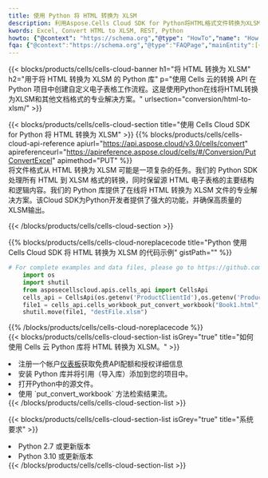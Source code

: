 ```yaml
---
title: 使用 Python 将 HTML 转换为 XLSM
description: 利用Aspose.Cells Cloud SDK for Python将HTML格式文件转换为XLSM格式文件。
kwords: Excel, Convert HTML to XLSM, REST, Python
howto: {"@context": "https://schema.org","@type": "HowTo","name": "How to convert HTML to XLSM using the Cells Cloud Python library.","description": "How to convert HTML to XLSM using the Cells Cloud Python library.","image": {"@type": "ImageObject"},"url": "/python/conversion/html-to-xlsm/","step": [{ "@type": "HowToStep","name": "How to convert HTML to XLSM using the Cells Cloud Python library. step 1", "image": {"@type": "ImageObject",},"url": "/python/conversion/html-to-xlsm/","text": "Register an account at <a href='https://dashboard.aspose.cloud/'>Dashboard</a> to get free API quota & authorization details",},{ "@type": "HowToStep","name": "How to convert HTML to XLSM using the Cells Cloud Python library. step 1", "image": {"@type": "ImageObject",},"url": "/python/conversion/html-to-xlsm/","text": "Install Python library and add the reference (import the library) to your project.",},{ "@type": "HowToStep","name": "How to convert HTML to XLSM using the Cells Cloud Python library. step 1", "image": {"@type": "ImageObject",},"url": "/python/conversion/html-to-xlsm/","text": "Open the source file in Python.",},{ "@type": "HowToStep","name": "How to convert HTML to XLSM using the Cells Cloud Python library. step 1", "image": {"@type": "ImageObject",},"url": "/python/conversion/html-to-xlsm/","text": "Use the `put_convert_workbook` method to retrieve the resulting stream.",}, ],"supply": {"@type": "HowToSupply","name": "document"},"tool": [{"@type": "HowToTool","name": "PyCharm, Visual Studio Code, Sublime, Eclipse"},{"@type": "HowToTool","name": "Aspose Cells"}],"totalTime": "PT6M"}
fqa: {"@context":"https://schema.org","@type":"FAQPage","mainEntity":[{"@type":"Question","name":"Why convert file formats in C# using REST API?","acceptedAnswer":{"@type":"Answer","text":"Documents are encoded in many ways, and some files may be incompatible with the software you use. To open and read such files, just convert them to appropriate file formats.<br/><ol><li>Install .NET SDK and add the reference (import the library) to your project.</li><li>Open the source file in C# using REST API.</li><li>Call the PutConvertWorkbookRequest() method, passing an output filename with required extension.</li><li>Get the result of conversion as a separate file.</li></ol>"}},{"@type":"Question","name":"What file formats can I convert with your C# library?","acceptedAnswer":{"@type":"Answer","text":"We support a variety of file formats for conversion using .NET library, including XLSX, Excel, xls , PDF, CSV, HTML, Markdown, XML, PNG, JPG, TIFF, Json, TXT and many more."}},{"@type":"Question","name":"What is the maximum allowed file size for conversion using this .NET library?","acceptedAnswer":{"@type":"Answer","text":"There are no file size limits for format conversions using .NET library."}}]}
---
```

{{< blocks/products/cells/cells-cloud-banner h1="将 HTML 转换为 XLSM" h2="用于将 HTML 转换为 XLSM 的 Python 库" p="使用 Cells 云的转换 API 在 Python 项目中创建自定义电子表格工作流程。这是使用Python在线将HTML转换为XLSM和其他文档格式的专业解决方案。" urlsection="conversion/html-to-xlsm/" >}}

{{< blocks/products/cells/cells-cloud-section title="使用 Cells Cloud SDK for Python 将 HTML 转换为 XLSM" >}}
{{% blocks/products/cells/cells-cloud-api-reference apiurl="https://api.aspose.cloud/v3.0/cells/convert" apireferenceurl="https://apireference.aspose.cloud/cells/#/Conversion/PutConvertExcel" apimethod="PUT" %}}
<br/>
将文件格式从 HTML 转换为 XLSM 可能是一项复杂的任务。我们的 Python SDK 处理所有 HTML 到 XLSM 格式的转换，同时保留源 HTML 电子表格的主要结构和逻辑内容。我们的 Python 库提供了在线将 HTML 转换为 XLSM 文件的专业解决方案。该Cloud SDK为Python开发者提供了强大的功能，并确保高质量的XLSM输出。

{{< /blocks/products/cells/cells-cloud-section >}}

{{% blocks/products/cells/cells-cloud-noreplacecode title="Python 使用 Cells Cloud SDK 将 HTML 转换为 XLSM 的代码示例" gistPath="" %}}
 
```python
# For complete examples and data files, please go to https://github.com/aspose-cells-cloud/aspose-cells-cloud-python/
    import os
    import shutil
    from asposecellscloud.apis.cells_api import CellsApi
    cells_api = CellsApi(os.getenv('ProductClientId'),os.getenv('ProductClientSecret'))
    file1 = cells_api.cells_workbook_put_convert_workbook("Book1.html",format="xlsm")
    shutil.move(file1, "destFile.xlsm")     
```
 
{{% /blocks/products/cells/cells-cloud-noreplacecode %}}
<br/>
{{< blocks/products/cells/cells-cloud-section-list isGrey="true" title="如何使用 Cells 云 Python 库将 HTML 转换为 XLSM。" >}}
<li>注册一个帐户<a href="https://dashboard.aspose.cloud/">仪表板</a>获取免费API配额和授权详细信息</li>
<li>安装 Python 库并将引用（导入库）添加到您的项目中。</li>
<li>打开Python中的源文件。</li>
<li>使用 `put_convert_workbook` 方法检索结果流。</li>
{{< /blocks/products/cells/cells-cloud-section-list >}}

{{< blocks/products/cells/cells-cloud-section-list isGrey="true" title="系统要求" >}}
<li>Python 2.7 或更新版本</li>
<li>Python 3.10 或更新版本</li>
{{< /blocks/products/cells/cells-cloud-section-list >}}
